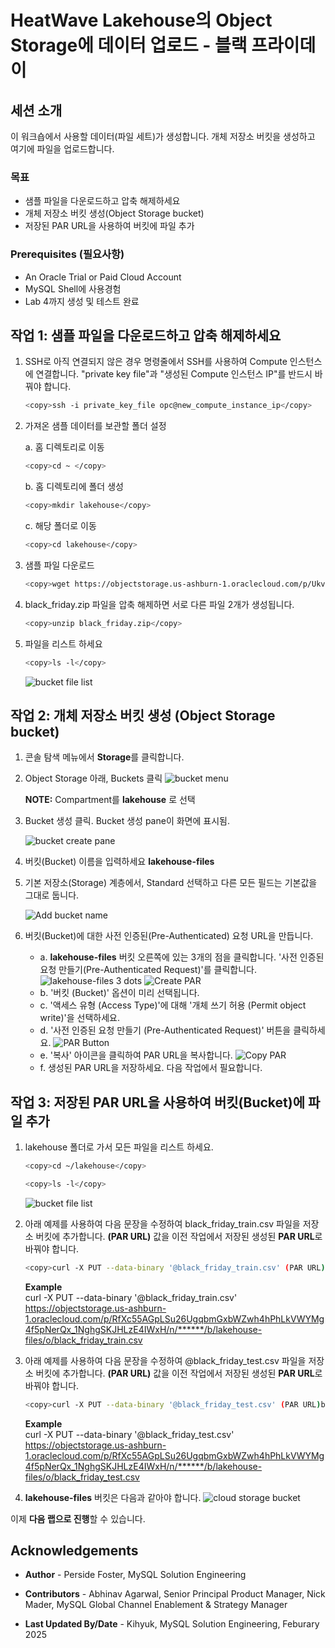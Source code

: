 # HeatWave Lakehouse의 Object Storage에 데이터 업로드 - 블랙 프라이데이

## 세션 소개

이 워크숍에서 사용할 데이터(파일 세트)가 생성합니다. 개체 저장소 버킷을 생성하고 여기에 파일을 업로드합니다.

### 목표

- 샘플 파일을 다운로드하고 압축 해제하세요
- 개체 저장소 버킷 생성(Object Storage bucket)
- 저장된 PAR URL을 사용하여 버킷에 파일 추가

### Prerequisites (필요사항)

- An Oracle Trial or Paid Cloud Account
- MySQL Shell에 사용경험
- Lab 4까지 생성 및 테스트 완료

## 작업 1: 샘플 파일을 다운로드하고 압축 해제하세요

1. SSH로 아직 연결되지 않은 경우 명령줄에서 SSH를 사용하여 Compute 인스턴스에 연결합니다. "private key file"과 "생성된 Compute 인스턴스 IP"를 반드시 바꿔야 합니다.

     ```bash
    <copy>ssh -i private_key_file opc@new_compute_instance_ip</copy>
     ```

2. 가져온 샘플 데이터를 보관할 폴더 설정

    a. 홈 디렉토리로 이동

    ```bash
    <copy>cd ~ </copy>
     ```

    b. 홈 디렉토리에 폴더 생성

    ```bash
    <copy>mkdir lakehouse</copy>
     ```

    c. 해당 폴더로 이동

    ```bash
    <copy>cd lakehouse</copy>
     ```

3. 샘플 파일 다운로드

    ```bash
    <copy>wget https://objectstorage.us-ashburn-1.oraclecloud.com/p/Ukv1g5qyvJK6asGvVoksGkUDIu8KaoVfmbhBzpmbRahXu7a2EmaVTJev2a-lHvUa/n/mysqlpm/b/mysql_customer_orders/o/black_friday.zip</copy>
     ```

4. black_friday.zip 파일을 압축 해제하면 서로 다른 파일 2개가 생성됩니다.

    ```bash
    <copy>unzip black_friday.zip</copy>
     ```

5. 파일을 리스트 하세요

    ```bash
    <copy>ls -l</copy>
    ```

    ![bucket file list](./images/datafiles-list.png "datafiles list")

## 작업 2: 개체 저장소 버킷 생성 (Object Storage bucket)

1. 콘솔 탐색 메뉴에서 **Storage**를 클릭합니다.
2. Object Storage 아래, Buckets 클릭
    ![bucket menu](./images/cloud-storage-menu.png "cloud storage menu")

    **NOTE:** Compartment를 **lakehouse** 로 선택

3. Bucket 생성 클릭. Bucket 생성 pane이 화면에 표시됨.

    ![bucket create pane](./images/cloud-storage-bucket.png "cloud storage bucket")

4. 버킷(Bucket) 이름을 입력하세요 **lakehouse-files**
5. 기본 저장소(Storage) 계층에서, Standard 선택하고 다른 모든 필드는 기본값을 그대로 둡니다.

    ![Add bucket name](./images/create-lakehous-bucket.png "create bucket")

6. 버킷(Bucket)에 대한 사전 인증된(Pre-Authenticated) 요청 URL을 만듭니다.
     - a. **lakehouse-files** 버킷 오른쪽에 있는 3개의 점을 클릭합니다. '사전 인증된 요청 만들기(Pre-Authenticated Request)'를 클릭합니다.
        ![lakehouse-files 3 dots](./images/create-lakehous-bucket-par-dots.png "bucket par dots")
        ![Create PAR](./images/create-lakehous-bucket-par-load.png "bucket par load")
     - b. '버킷 (Bucket)' 옵션이 미리 선택됩니다.
     - c. '액세스 유형 (Access Type)'에 대해 '개체 쓰기 허용 (Permit object write)'을 선택하세요.
     - d. '사전 인증된 요청 만들기 (Pre-Authenticated Request)' 버튼을 클릭하세요.
        ![PAR Button](./images/create-lakehous-bucket-par-load-button.png " bucket par load button")
     - e. '복사' 아이콘을 클릭하여 PAR URL을 복사합니다.
        ![Copy PAR](./images/create-lakehous-bucket-par-copy-load.png "bucket par load copy")
     - f. 생성된 PAR URL을 저장하세요. 다음 작업에서 필요합니다.

## 작업 3: 저장된 PAR URL을 사용하여 버킷(Bucket)에 파일 추가

1. lakehouse 폴더로 가서 모든 파일을 리스트 하세요.

    ```bash
    <copy>cd ~/lakehouse</copy>
    ```

    ```bash
    <copy>ls -l</copy>
    ```

    ![bucket file list](./images/datafiles-list.png "datafiles list")

2. 아래 예제를 사용하여 다음 문장을 수정하여 black\_friday\_train.csv 파일을 저장소 버킷에 추가합니다. **(PAR URL)** 값을 이전 작업에서 저장된 생성된 **PAR URL**로 바꿔야 합니다.

    ```bash
    <copy>curl -X PUT --data-binary '@black_friday_train.csv' (PAR URL)black_friday_train.csv</copy>
     ```

     **Example**  
     curl -X PUT --data-binary '@black\_friday\_train.csv' https://objectstorage.us-ashburn-1.oraclecloud.com/p/RfXc55AGpLSu26UgqbmGxbWZwh4hPhLkVWYMg4f5pNerQx_1NghgSKJHLzE4IWxH/n/******/b/lakehouse-files/o/black_friday_train.csv

3. 아래 예제를 사용하여 다음 문장을 수정하여 @black\_friday\_test.csv 파일을 저장소 버킷에 추가합니다. **(PAR URL)** 값을 이전 작업에서 저장된 생성된 **PAR URL**로 바꿔야 합니다.

    ```bash
    <copy>curl -X PUT --data-binary '@black_friday_test.csv' (PAR URL)black_friday_test.csv</copy>
     ```

     **Example**  
     curl -X PUT --data-binary '@black\_friday\_test.csv' https://objectstorage.us-ashburn-1.oraclecloud.com/p/RfXc55AGpLSu26UgqbmGxbWZwh4hPhLkVWYMg4f5pNerQx_1NghgSKJHLzE4IWxH/n/******/b/lakehouse-files/o/black_friday_test.csv

4. **lakehouse-files** 버킷은 다음과 같아야 합니다.
    ![cloud storage bucket](./images/lakehouse-bucket.png "lakehouse bucket")

이제 **다음 랩으로 진행**할 수 있습니다.

## Acknowledgements

- **Author** - Perside Foster, MySQL Solution Engineering

- **Contributors** - Abhinav Agarwal, Senior Principal Product Manager, Nick Mader, MySQL Global Channel Enablement & Strategy Manager
- **Last Updated By/Date** - Kihyuk, MySQL Solution Engineering, Feburary 2025
